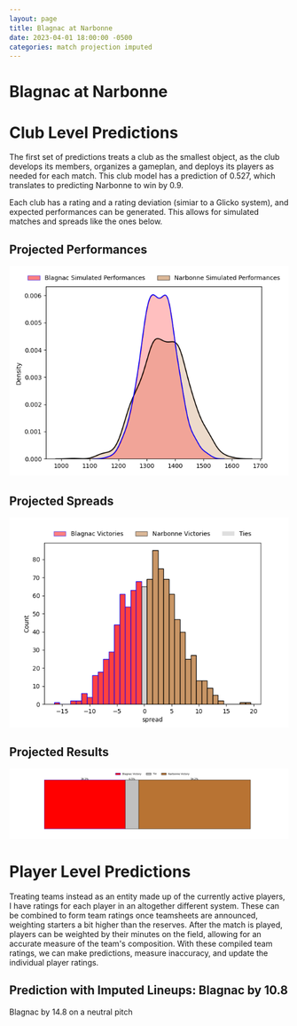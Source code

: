 ```yaml
---  
layout: page  
title: Blagnac at Narbonne  
date: 2023-04-01 18:00:00 -0500  
categories: match projection imputed  
---
```

# Blagnac at Narbonne

# Club Level Predictions


The first set of predictions treats a club as the smallest object, as the club develops its members, organizes a gameplan, and deploys its players as needed for each match. This club model has a prediction of 0.527, which translates to predicting Narbonne to win by 0.9.

Each club has a rating and a rating deviation (simiar to a Glicko system), and expected performances can be generated. This allows for simulated matches and spreads like the ones below.
## Projected Performances


![Projected Performances](plots/performances_2023-04-01-Narbonne-Blagnac.png)
## Projected Spreads


![Projected Spreads](plots/spreads_2023-04-01-Narbonne-Blagnac.png)
## Projected Results


![Projected Results](plots/resultbar_2023-04-01-Narbonne-Blagnac.png)
# Player Level Predictions


Treating teams instead as an entity made up of the currently active players, I have ratings for each player in an altogether different system. These can be combined to form team ratings once teamsheets are announced, weighting starters a bit higher than the reserves. After the match is played, players can be weighted by their minutes on the field, allowing for an accurate measure of the team's composition. With these compiled team ratings, we can make predictions, measure inaccuracy, and update the individual player ratings.
## Prediction with Imputed Lineups: Blagnac by 10.8


Blagnac by 14.8 on a neutral pitch

